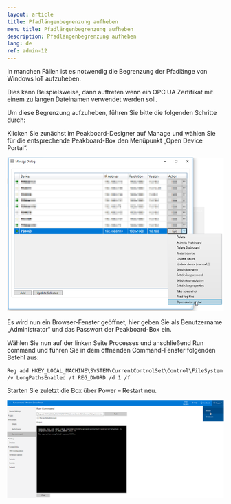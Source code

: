 ```yaml
---
layout: article
title: Pfadlängenbegrenzung aufheben
menu_title: Pfadlängenbegrenzung aufheben
description: Pfadlängenbegrenzung aufheben
lang: de
ref: admin-12
---
```


In manchen Fällen ist es notwendig die Begrenzung der Pfadlänge von Windows IoT aufzuheben.

Dies kann Beispielsweise, dann auftreten wenn ein OPC UA Zertifikat mit einem zu langen Dateinamen verwendet werden soll.

Um diese Begrenzung aufzuheben, führen Sie bitte die folgenden Schritte durch:

Klicken Sie zunächst im Peakboard-Designer auf Manage und wählen Sie für die entsprechende Peakboard-Box den Menüpunkt „Open Device Portal“.

![image_1](/assets/images/admin/pathlength/pathlength_01.png)

Es wird nun ein Browser-Fenster geöffnet, hier geben Sie als Benutzername „Administrator“ und das Passwort der Peakboard-Box ein.

Wählen Sie nun auf der linken Seite Processes und anschließend Run command und führen Sie in dem öffnenden Command-Fenster folgenden Befehl aus:

```
Reg add HKEY_LOCAL_MACHINE\SYSTEM\CurrentControlSet\Control\FileSystem /v LongPathsEnabled /t REG_DWORD /d 1 /f
```

Starten Sie zuletzt die Box über Power – Restart neu.

![image_1](/assets/images/admin/pathlength/pathlength_02.png)